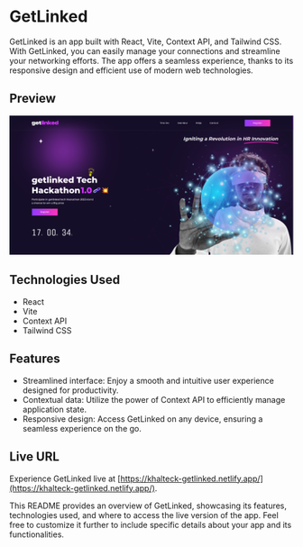 # GetLinked

GetLinked is an app built with React, Vite, Context API, and Tailwind CSS. With GetLinked, you can easily manage your connections and streamline your networking efforts. The app offers a seamless experience, thanks to its responsive design and efficient use of modern web technologies.

## Preview

![GetLinked Preview](./public/images/getlinked.png)

## Technologies Used

- React
- Vite
- Context API
- Tailwind CSS

## Features

- Streamlined interface: Enjoy a smooth and intuitive user experience designed for productivity.
- Contextual data: Utilize the power of Context API to efficiently manage application state.
- Responsive design: Access GetLinked on any device, ensuring a seamless experience on the go.

## Live URL

Experience GetLinked live at [https://khalteck-getlinked.netlify.app/](https://khalteck-getlinked.netlify.app/).

This README provides an overview of GetLinked, showcasing its features, technologies used, and where to access the live version of the app. Feel free to customize it further to include specific details about your app and its functionalities.
